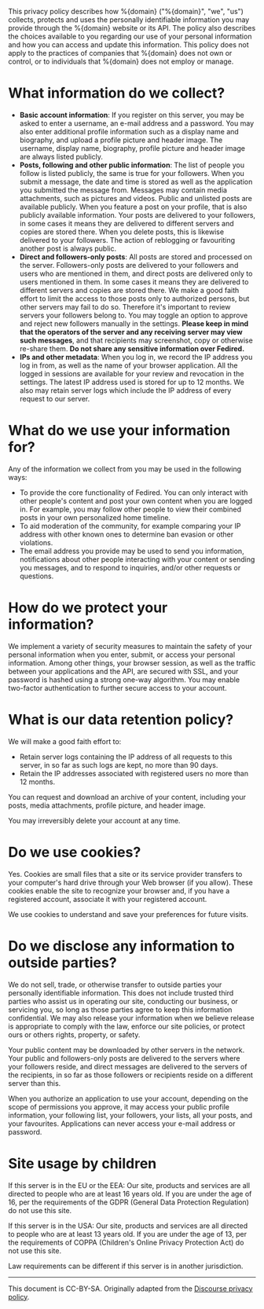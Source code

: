 This privacy policy describes how %{domain} ("%{domain}", "we", "us") collects,
protects and uses the personally identifiable information you may provide
through the %{domain} website or its API. The policy also describes the choices
available to you regarding our use of your personal information and how you can
access and update this information. This policy does not apply to the practices
of companies that %{domain} does not own or control, or to individuals that
%{domain} does not employ or manage.

# What information do we collect?

- **Basic account information**: If you register on this server, you may be
  asked to enter a username, an e-mail address and a password. You may also
  enter additional profile information such as a display name and biography, and
  upload a profile picture and header image. The username, display name,
  biography, profile picture and header image are always listed publicly.
- **Posts, following and other public information**: The list of people you
  follow is listed publicly, the same is true for your followers. When you
  submit a message, the date and time is stored as well as the application you
  submitted the message from. Messages may contain media attachments, such as
  pictures and videos. Public and unlisted posts are available publicly. When
  you feature a post on your profile, that is also publicly available
  information. Your posts are delivered to your followers, in some cases it
  means they are delivered to different servers and copies are stored there.
  When you delete posts, this is likewise delivered to your followers. The
  action of reblogging or favouriting another post is always public.
- **Direct and followers-only posts**: All posts are stored and processed on the
  server. Followers-only posts are delivered to your followers and users who are
  mentioned in them, and direct posts are delivered only to users mentioned in
  them. In some cases it means they are delivered to different servers and
  copies are stored there. We make a good faith effort to limit the access to
  those posts only to authorized persons, but other servers may fail to do so.
  Therefore it's important to review servers your followers belong to. You may
  toggle an option to approve and reject new followers manually in the settings.
  **Please keep in mind that the operators of the server and any receiving
  server may view such messages**, and that recipients may screenshot, copy or
  otherwise re-share them. **Do not share any sensitive information over
  Fedired.**
- **IPs and other metadata**: When you log in, we record the IP address you log
  in from, as well as the name of your browser application. All the logged in
  sessions are available for your review and revocation in the settings. The
  latest IP address used is stored for up to 12 months. We also may retain
  server logs which include the IP address of every request to our server.

# What do we use your information for?

Any of the information we collect from you may be used in the following ways:

- To provide the core functionality of Fedired. You can only interact with
  other people's content and post your own content when you are logged in. For
  example, you may follow other people to view their combined posts in your own
  personalized home timeline.
- To aid moderation of the community, for example comparing your IP address with
  other known ones to determine ban evasion or other violations.
- The email address you provide may be used to send you information,
  notifications about other people interacting with your content or sending you
  messages, and to respond to inquiries, and/or other requests or questions.

# How do we protect your information?

We implement a variety of security measures to maintain the safety of your
personal information when you enter, submit, or access your personal
information. Among other things, your browser session, as well as the traffic
between your applications and the API, are secured with SSL, and your password
is hashed using a strong one-way algorithm. You may enable two-factor
authentication to further secure access to your account.

# What is our data retention policy?

We will make a good faith effort to:

- Retain server logs containing the IP address of all requests to this server,
  in so far as such logs are kept, no more than 90 days.
- Retain the IP addresses associated with registered users no more than 12
  months.

You can request and download an archive of your content, including your posts,
media attachments, profile picture, and header image.

You may irreversibly delete your account at any time.

# Do we use cookies?

Yes. Cookies are small files that a site or its service provider transfers to
your computer's hard drive through your Web browser (if you allow). These
cookies enable the site to recognize your browser and, if you have a registered
account, associate it with your registered account.

We use cookies to understand and save your preferences for future visits.

# Do we disclose any information to outside parties?

We do not sell, trade, or otherwise transfer to outside parties your personally
identifiable information. This does not include trusted third parties who assist
us in operating our site, conducting our business, or servicing you, so long as
those parties agree to keep this information confidential. We may also release
your information when we believe release is appropriate to comply with the law,
enforce our site policies, or protect ours or others rights, property, or
safety.

Your public content may be downloaded by other servers in the network. Your
public and followers-only posts are delivered to the servers where your
followers reside, and direct messages are delivered to the servers of the
recipients, in so far as those followers or recipients reside on a different
server than this.

When you authorize an application to use your account, depending on the scope of
permissions you approve, it may access your public profile information, your
following list, your followers, your lists, all your posts, and your favourites.
Applications can never access your e-mail address or password.

# Site usage by children

If this server is in the EU or the EEA: Our site, products and services are all
directed to people who are at least 16 years old. If you are under the age of
16, per the requirements of the GDPR (General Data Protection Regulation) do not
use this site.

If this server is in the USA: Our site, products and services are all directed
to people who are at least 13 years old. If you are under the age of 13, per the
requirements of COPPA (Children's Online Privacy Protection Act) do not use this
site.

Law requirements can be different if this server is in another jurisdiction.

---

This document is CC-BY-SA. Originally adapted from the [Discourse privacy
policy](https://github.com/discourse/discourse).
